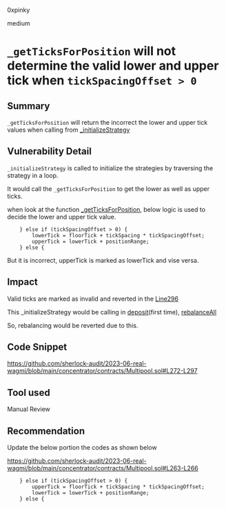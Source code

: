 0xpinky

medium

# `_getTicksForPosition` will not determine the valid lower and upper tick when `tickSpacingOffset > 0`

## Summary

`_getTicksForPosition` will return the incorrect the lower and upper tick values when calling from [_initializeStrategy](https://github.com/sherlock-audit/2023-06-real-wagmi/blob/main/concentrator/contracts/Multipool.sol#L290)

## Vulnerability Detail

 `_initializeStrategy` is called to initialize the strategies by traversing the strategy in a loop.

It would call the `_getTicksForPosition` to get the lower as well as upper ticks.

when look at the function [_getTicksForPosition](https://github.com/sherlock-audit/2023-06-real-wagmi/blob/main/concentrator/contracts/Multipool.sol#L253), below logic is used to decide the lower and upper tick value.

        } else if (tickSpacingOffset > 0) {
            lowerTick = floorTick + tickSpacing * tickSpacingOffset;
            upperTick = lowerTick + positionRange;
        } else {


But it is incorrect, upperTick is marked as lowerTick and vise versa.

## Impact

Valid ticks are marked as invalid and reverted in the [Line296](https://github.com/sherlock-audit/2023-06-real-wagmi/blob/main/concentrator/contracts/Multipool.sol#L296)

This _initializeStrategy would be calling in [deposit](https://github.com/sherlock-audit/2023-06-real-wagmi/blob/main/concentrator/contracts/Multipool.sol#L455)(first time),  [rebalanceAll](https://github.com/sherlock-audit/2023-06-real-wagmi/blob/main/concentrator/contracts/Multipool.sol#L884)

So, rebalancing would be reverted due to this.

## Code Snippet

https://github.com/sherlock-audit/2023-06-real-wagmi/blob/main/concentrator/contracts/Multipool.sol#L272-L297

## Tool used

Manual Review

## Recommendation

Update the below portion the codes as shown below

https://github.com/sherlock-audit/2023-06-real-wagmi/blob/main/concentrator/contracts/Multipool.sol#L263-L266

        } else if (tickSpacingOffset > 0) {
            upperTick = floorTick + tickSpacing * tickSpacingOffset;
            lowerTick = lowerTick + positionRange;
        } else {
